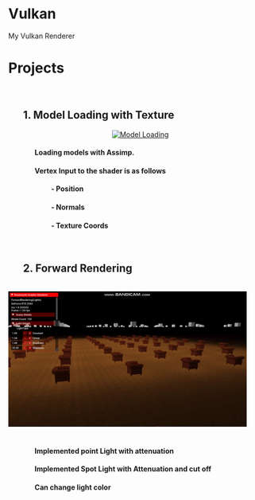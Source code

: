 # Vulkan
  My Vulkan Renderer
  
# Projects
&nbsp;
&nbsp;
## &nbsp;&nbsp;&nbsp;&nbsp;&nbsp;&nbsp;1. Model Loading with Texture
&nbsp;
&nbsp;
&nbsp;
&nbsp;
&nbsp;
&nbsp;
&nbsp;
&nbsp;
&nbsp;&nbsp;&nbsp;&nbsp;&nbsp;&nbsp;&nbsp;&nbsp;&nbsp;&nbsp;&nbsp;&nbsp;&nbsp;&nbsp;&nbsp;&nbsp;&nbsp;&nbsp;&nbsp;&nbsp;&nbsp;&nbsp;&nbsp;&nbsp;&nbsp;&nbsp;&nbsp;&nbsp;&nbsp;&nbsp;&nbsp;&nbsp;&nbsp;&nbsp;&nbsp;&nbsp;&nbsp;[![Model Loading](Gifs/Vulkan___Model_Loading.gif)](https://youtu.be/W6YLzFhfPsc "Model Loading")
&nbsp;
&nbsp;
&nbsp;
&nbsp;
&nbsp;
&nbsp;
&nbsp;
&nbsp;
#### &nbsp;&nbsp;&nbsp;&nbsp;&nbsp;&nbsp;&nbsp;&nbsp;&nbsp;&nbsp;&nbsp;&nbsp;&nbsp;&nbsp;&nbsp;&nbsp;Loading models with Assimp.        
#### &nbsp;&nbsp;&nbsp;&nbsp;&nbsp;&nbsp;&nbsp;&nbsp;&nbsp;&nbsp;&nbsp;&nbsp;&nbsp;&nbsp;&nbsp;&nbsp;Vertex Input to the shader is as follows
#### &nbsp;&nbsp;&nbsp;&nbsp;&nbsp;&nbsp;&nbsp;&nbsp;&nbsp;&nbsp;&nbsp;&nbsp;&nbsp;&nbsp;&nbsp;&nbsp;&nbsp;&nbsp;&nbsp;&nbsp;&nbsp;&nbsp;&nbsp;&nbsp;&nbsp;&nbsp;- Position
#### &nbsp;&nbsp;&nbsp;&nbsp;&nbsp;&nbsp;&nbsp;&nbsp;&nbsp;&nbsp;&nbsp;&nbsp;&nbsp;&nbsp;&nbsp;&nbsp;&nbsp;&nbsp;&nbsp;&nbsp;&nbsp;&nbsp;&nbsp;&nbsp;&nbsp;&nbsp;- Normals
#### &nbsp;&nbsp;&nbsp;&nbsp;&nbsp;&nbsp;&nbsp;&nbsp;&nbsp;&nbsp;&nbsp;&nbsp;&nbsp;&nbsp;&nbsp;&nbsp;&nbsp;&nbsp;&nbsp;&nbsp;&nbsp;&nbsp;&nbsp;&nbsp;&nbsp;&nbsp;- Texture Coords
&nbsp;
&nbsp;
&nbsp;
&nbsp;
&nbsp;
&nbsp;
&nbsp;
&nbsp;
&nbsp;
&nbsp;
&nbsp;
&nbsp;
&nbsp;
&nbsp;
&nbsp;
&nbsp;
## &nbsp;&nbsp;&nbsp;&nbsp;&nbsp;&nbsp;2. Forward Rendering
&nbsp;
&nbsp;
&nbsp;
&nbsp;
&nbsp;
&nbsp;
&nbsp;
&nbsp;
&nbsp;&nbsp;&nbsp;&nbsp;&nbsp;&nbsp;&nbsp;&nbsp;&nbsp;&nbsp;&nbsp;&nbsp;&nbsp;&nbsp;&nbsp;&nbsp;&nbsp;&nbsp;&nbsp;&nbsp;&nbsp;&nbsp;&nbsp;&nbsp;&nbsp;&nbsp;&nbsp;&nbsp;&nbsp;&nbsp;&nbsp;&nbsp;&nbsp;&nbsp;&nbsp;&nbsp;&nbsp;[![Model Loading](Gifs/Vulkan___Forward_Rendering.gif)](https://youtu.be/iuVcs6PGtCU "Forward Rendering")
&nbsp;
&nbsp;
&nbsp;
&nbsp;
&nbsp;
&nbsp;
&nbsp;
&nbsp;
#### &nbsp;&nbsp;&nbsp;&nbsp;&nbsp;&nbsp;&nbsp;&nbsp;&nbsp;&nbsp;&nbsp;&nbsp;&nbsp;&nbsp;&nbsp;&nbsp;Implemented point Light with attenuation
#### &nbsp;&nbsp;&nbsp;&nbsp;&nbsp;&nbsp;&nbsp;&nbsp;&nbsp;&nbsp;&nbsp;&nbsp;&nbsp;&nbsp;&nbsp;&nbsp;Implemented Spot Light with Attenuation and cut off
#### &nbsp;&nbsp;&nbsp;&nbsp;&nbsp;&nbsp;&nbsp;&nbsp;&nbsp;&nbsp;&nbsp;&nbsp;&nbsp;&nbsp;&nbsp;&nbsp;Can change light color       

